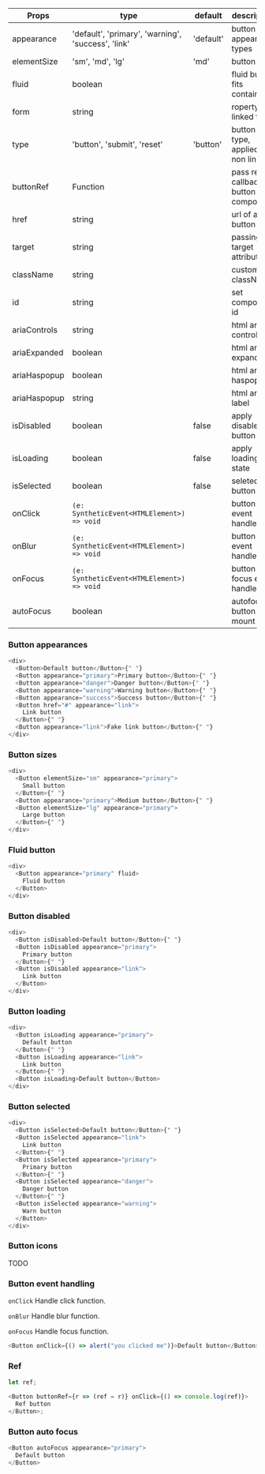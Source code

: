 | Props        | type                                               | default   | description                           |
| ------------ | -------------------------------------------------- | --------- | ------------------------------------- |
| appearance   | 'default', 'primary', 'warning', 'success', 'link' | 'default' | button appearance types               |
| elementSize  | 'sm', 'md', 'lg'                                   | 'md'      | button size                           |
| fluid        | boolean                                            |           | fluid button fits container           |
| form         | string                                             |           | roperty of a linked form              |
| type         | 'button', 'submit', 'reset'                        | 'button'  | button type, applied for non link tag |
| buttonRef    | Function                                           |           | pass ref callback to button component |
| href         | string                                             |           | url of a tag button                   |
| target       | string                                             |           | passing target attribute              |
| className    | string                                             |           | custom className                      |
| id           | string                                             |           | set component id                      |
| ariaControls | string                                             |           | html aria-controls                    |
| ariaExpanded | boolean                                            |           | html aria-expanded                    |
| ariaHaspopup | boolean                                            |           | html aria-haspopup                    |
| ariaHaspopup | string                                             |           | html aria-label                       |
| isDisabled   | boolean                                            | false     | apply disabled button                 |
| isLoading    | boolean                                            | false     | apply loading state                   |
| isSelected   | boolean                                            | false     | seleted button                        |
| onClick      | `(e: SyntheticEvent<HTMLElement>) => void`         |           | button click event handler            |
| onBlur       | `(e: SyntheticEvent<HTMLElement>) => void`         |           | button blur event handler             |
| onFocus      | `(e: SyntheticEvent<HTMLElement>) => void`         |           | button focus event handler            |
| autoFocus    | boolean                                            |           | autofocus button on mount             |

### Button appearances

```js
<div>
  <Button>Default button</Button>{" "}
  <Button appearance="primary">Primary button</Button>{" "}
  <Button appearance="danger">Danger button</Button>{" "}
  <Button appearance="warning">Warning button</Button>{" "}
  <Button appearance="success">Success button</Button>{" "}
  <Button href="#" appearance="link">
    Link button
  </Button>{" "}
  <Button appearance="link">Fake link button</Button>{" "}
</div>
```

### Button sizes

```js
<div>
  <Button elementSize="sm" appearance="primary">
    Small button
  </Button>{" "}
  <Button appearance="primary">Medium button</Button>{" "}
  <Button elementSize="lg" appearance="primary">
    Large button
  </Button>{" "}
</div>
```

### Fluid button

```js
<div>
  <Button appearance="primary" fluid>
    Fluid button
  </Button>
</div>
```

### Button disabled

```js
<div>
  <Button isDisabled>Default button</Button>{" "}
  <Button isDisabled appearance="primary">
    Primary button
  </Button>{" "}
  <Button isDisabled appearance="link">
    Link button
  </Button>
</div>
```

### Button loading

```js
<div>
  <Button isLoading appearance="primary">
    Default button
  </Button>{" "}
  <Button isLoading appearance="link">
    Link button
  </Button>{" "}
  <Button isLoading>Default button</Button>
</div>
```

### Button selected

```js
<div>
  <Button isSelected>Default button</Button>{" "}
  <Button isSelected appearance="link">
    Link button
  </Button>{" "}
  <Button isSelected appearance="primary">
    Primary button
  </Button>{" "}
  <Button isSelected appearance="danger">
    Danger button
  </Button>{" "}
  <Button isSelected appearance="warning">
    Warn button
  </Button>
</div>
```

### Button icons

TODO

### Button event handling

`onClick`
Handle click function.

`onBlur`
Handle blur function.

`onFocus`
Handle focus function.

```js
<Button onClick={() => alert("you clicked me")}>Default button</Button>
```

### Ref

```js
let ref;

<Button buttonRef={r => (ref = r)} onClick={() => console.log(ref)}>
  Ref button
</Button>;
```

### Button auto focus

```js
<Button autoFocus appearance="primary">
  Default button
</Button>
```
